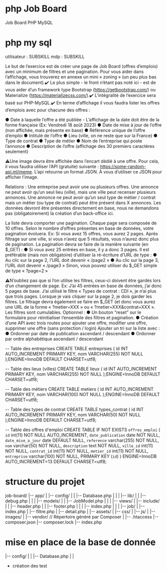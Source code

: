 # php Job Board
 Job Board PHP MySQL

 # php my sql
 utilisateur : SUBSKILL
 mdp : SUBSKILL

Le but de l’exercice est de créer une page de Job Board (offres d’emplois) avec un
minimum de filtres et une pagination.
Pour vous aider dans l’affichage, vous trouverez en annexe un mini « zoning » (un peu
plus bas dans le document).✔️
Le plus simple - le front n’étant pas noté ici - est de vous aider d’un framework type
Bootstrap (https://getbootstrap.com/) ou Materialize (https://materializecss.com/).✔️
L’intégralité de l’exercice sera basé sur PHP-MySQL.✔️
En terme d’affichage il vous faudra lister les offres d’emplois avec pour chacune des
offres :

● Date à laquelle l’offre a été publiée - L’affichage de la date doit être de la forme
française (Ex: Vendredi 18 août 2023)
● Date de mise à jour de l’offre (non affichée, mais présente en base)
● Référence unique de l’offre d’emploi
● Intitulé de l’offre
● Lieu (ville, on ne reste que sur la France)
● Type de contrat
● Type de métier
● Nom de l’entreprise qui poste l’annonce
● Description de l’offre (affichage des 30 premiers caractères seulement)

⚠️Une image devra être affichée dans l’encart dédié à une offre. Pour cela, il vous
faudra utiliser l’API (gratuite) suivante : https://some-random-api.ml/meme. L’api
retourne un format JSON. À vous d’utiliser ce JSON pour afficher l’image.

Relations :
Une entreprise peut avoir une ou plusieurs offres.
Une annonce ne peut avoir qu’un seul lieu (ville), mais une ville peut recenser plusieurs
annonces.
Une annonce ne peut avoir qu’un seul type de métier / contrat mais un métier (ou type de
contrat) peut être présent dans X annonces.
Les données devront être présentes directement en base, nous ne demandons pas
(obligatoirement) la création d’un back-office ici.

La liste devra comporter une pagination. Chaque page sera composée de 10 offres.
Selon le nombre d’offres présentes en base de données, votre pagination évoluera.
Ex: Si vous avez 15 offres, vous aurez 2 pages. Après filtrage sur une ville, si vous n’avez que 5
résultats, vous n’aurez donc plus de pagination.
La pagination devra se faire de la manière suivante (en $_GET) :
● Si vous avez 25 entrées en base, il y a donc 3 pages.
Il est préférable (mais non obligatoire) d’utiliser la ré-écriture d’URL de type :
● Au clic sur la page 2, l’URL doit devenir « /page2 »
● Au clic sur la page 3, l’URL doit devenir « /page3 »
Sinon, vous pouvez utiliser du $_GET simple de type « ?page=2 »

⚠️N’oubliez pas que si l’on utilise les filtres, ceux-ci doivent être gardés lors d’un
changement de page.
Ex: J’ai 45 entrées en base de données, j’ai donc 5 pages de base. J’ai utilisé le filtre « Types de
contrat : CDI », je n’ai plus que trois pages. Lorsque je vais cliquer sur la page 2, je dois
garder les filtres.
Le filtrage devra également se faire en $_GET (et donc vous aurez une URL de la forme «
?metier=XXX » ou « ?metier=XXX&contrat=XXX ». Les filtres sont cumulables.
Optionnel :
● Un bouton “reset” sur le formulaire pour réinitialiser l’ensemble des filtres et
pagination.
● Création d’une API avec trois routes pour ajouter une offre, modifier une offre,
supprimer une offre (sans protection / login)
Ajouter un tri sur la liste avec :
● Ordonner par date de publication ascendant / descendant
● Ordonner par ordre alphabétique ascendant / descendant

<!-- TO DO -->
-- Table des entreprises
CREATE TABLE entreprises (
    id INT AUTO_INCREMENT PRIMARY KEY,
    nom VARCHAR(255) NOT NULL
);ENGINE=InnoDB DEFAULT CHARSET=utf8;


-- Table des lieux (villes)
CREATE TABLE lieux (
    id INT AUTO_INCREMENT PRIMARY KEY,
    nom VARCHAR(255) NOT NULL
);ENGINE=InnoDB DEFAULT CHARSET=utf8;


-- Table des métiers
CREATE TABLE metiers (
    id INT AUTO_INCREMENT PRIMARY KEY,
    nom VARCHAR(100) NOT NULL
);ENGINE=InnoDB DEFAULT CHARSET=utf8;


-- Table des types de contrat
CREATE TABLE types_contrat (
    id INT AUTO_INCREMENT PRIMARY KEY,
    nom VARCHAR(50) NOT NULL
);ENGINE=InnoDB DEFAULT CHARSET=utf8;


-- Table des offres d'emploi
CREATE TABLE IF NOT EXISTS `offres_emploi` (
  `id` int(11) NOT NULL AUTO_INCREMENT,
  `date_publication` date NOT NULL,
  `date_mise_a_jour` date DEFAULT NULL,
  `reference` varchar(255) NOT NULL,
  `nom` varchar(50) NOT NULL,
  `description` text NOT NULL,
  `ville_id` int(11) NOT NULL,
  `contrat_id` int(11) NOT NULL,
  `metier_id` int(11) NOT NULL,
  `entreprise` varchar(100) NOT NULL,
  PRIMARY KEY (`id`)
) ENGINE=InnoDB AUTO_INCREMENT=13 DEFAULT CHARSET=utf8;

# structure du projet 
job-board/
|-- app/
|   |-- config/
|   |   |-- Database.php
|   |
|   |-- lib/
|   |   |-- debug.php
|   |
|   |-- models/
|   |   |-- JobModel.php
|   |
|   |-- views/
|       |-- include/
|       |   |-- header.php
|       |   |-- footer.php
|       |
|       |-- index.php
|       |
|       |-- job/
|           |-- index.php
|           |-- filtre.php
|           |-- detail.php
|
|-- assets/
|   |-- css/
|   |-- js/
|   |-- images/
|
|-- vendor/                  // Répertoire généré par Composer
|
|-- .htaccess
|-- composer.json
|-- composer.lock
|-- index.php


# mise en place de la base de donnée 
|-- config/
|   |   |-- Database.php
|   |

  - création des test 